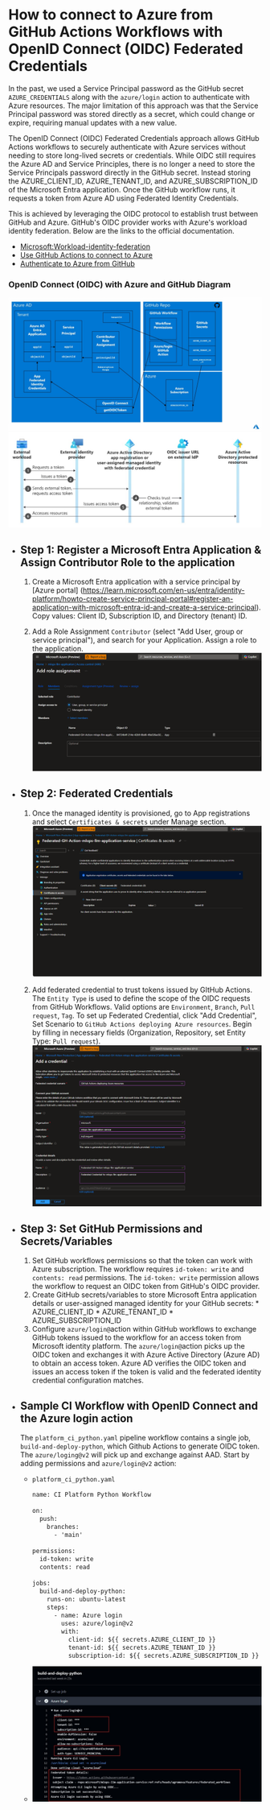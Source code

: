 # How to connect to Azure from GitHub Actions Workflows with OpenID Connect (OIDC) Federated Credentials
In the past, we used a Service Principal password as the GitHub secret `AZURE_CREDENTIALS` along with the `azure/login` action to authenticate with Azure resources. The major limitation of this approach was that the Service Principal password was stored directly as a secret, which could change or expire, requiring manual updates with a new value.

The OpenID Connect (OIDC) Federated Credentials approach allows GitHub Actions workflows to securely authenticate with Azure services without needing to store long-lived secrets or credentials. While OIDC still requires the Azure AD and Service Principles, there is no longer a need to store the Service Principals password directly in the GitHub secret. Instead storing the AZURE_CLIENT_ID, AZURE_TENANT_ID, and AZURE_SUBSCRIPTION_ID of the Microsoft Entra application. Once the GitHub workflow runs, it requests a token from Azure AD using Federated Identity Credentials.

This is achieved by leveraging the OIDC protocol to establish trust between GitHub and Azure. GitHub's OIDC provider works with Azure's workload identity federation. Below are the links to the official documentation.
* [Microsoft:Workload-identity-federation](https://learn.microsoft.com/en-us/entra/workload-id/workload-identity-federation)
* [Use GitHub Actions to connect to Azure](https://learn.microsoft.com/en-us/azure/developer/github/connect-from-azure-openid-connect)
* [Authenticate to Azure from GitHub](https://learn.microsoft.com/en-us/azure/developer/github/connect-from-azure-openid-connect)

### OpenID Connect (OIDC) with Azure and GitHub Diagram
![OpenID Connect (OIDC) with Azure and GitHub Diagram](../docs/images/openid_connect_azure_github_diagram.jpg)
![Exchange Token Diagram](../docs/images/diagram_workflow_exchanging_oidc_token_for_azure_access_token.jpg)


* ## Step 1: Register a Microsoft Entra Application & Assign Contributor Role to the application
    1. Create a Microsoft Entra application with a service principal by [Azure portal] (https://learn.microsoft.com/en-us/entra/identity-platform/howto-create-service-principal-portal#register-an-application-with-microsoft-entra-id-and-create-a-service-principal). 
    Copy values:  Client ID, Subscription ID, and Directory (tenant) ID. 

    2. Add a Role Assignment `Contributor` (select "Add User, group or service principal"), and search for your Application.
    Assign a role to the application. 
    ![Role Assignment](../docs/images/add_role_assignment.png)


* ## Step 2: Federated Credentials
    1. Once the managed identity is provisioned, go to App registrations and select `Certificates & secrets` under Manage section.
      ![Certificates and Secrets](../docs/images/certificates_and_secrets.png)

    2. Add federated credential to trust tokens issued by GItHub Actions. 
      The `Entity Type` is used to define the scope of the OIDC requests from GitHub Workflows. Valid options are `Environment`, `Branch`, `Pull request`, `Tag`. To set up Federated Credential, click "Add Credential", Set Scenario to ``GitHub Actions deploying Azure resources``. Begin by filling in necessary fields (Organization, Repository, set Entity Type: `Pull request`).
        ![Pull Request](../docs/images/add_credential_GitHub_actions.png)


* ## Step 3: Set GitHub Permissions and Secrets/Variables
    1. Set GitHub workflows permissions so that the token can work with Azure subscription. The workflow requires `id-token: write` and `contents: read` permissions. The `id-token: write` permission allows the workflow to request an OIDC token from GitHub's OIDC provider.
    2. Create GitHub secrets/variables to store Microsoft Entra application details or user-assigned managed identity for your GitHub secrets:
      * AZURE_CLIENT_ID
      * AZURE_TENANT_ID
      * AZURE_SUBSCRIPTION_ID
    3. Configure `azure/login@`action within GitHub workflows to exchange GitHub tokens issued to the workflow for an access token from Microsoft identity platform. The `azure/login@`action picks up the OIDC token and exchanges it with Azure Active Directory (Azure AD) to obtain an access token. Azure AD verifies the OIDC token and issues an access token if the token is valid and the federated identity credential configuration matches.


* ## Sample CI Workflow with OpenID Connect and the Azure login action
     The `platform_ci_python.yaml` pipeline workflow contains a single job, `build-and-deploy-python`, which Github Actions to generate OIDC token. The `azure/loging@v2` will pick up and exchange against AAD. Start by adding permissions and `azure/login@v2` action:

  * ``platform_ci_python.yaml``
      ```
      name: CI Platform Python Workflow

      on:
        push:
          branches:
            - 'main'

      permissions:
        id-token: write
        contents: read

      jobs:
        build-and-deploy-python:
          runs-on: ubuntu-latest
          steps:
            - name: Azure login
              uses: azure/login@v2
              with:
                client-id: ${{ secrets.AZURE_CLIENT_ID }}
                tenant-id: ${{ secrets.AZURE_TENANT_ID }}
                subscription-id: ${{ secrets.AZURE_SUBSCRIPTION_ID }}

      ```
  * ![platform_ci_python](../docs/images/azure_login_screenshot_oidc.jpg)
  